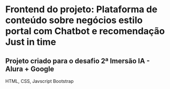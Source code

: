 # Frontend do projeto: Plataforma de conteúdo sobre negócios estilo portal com Chatbot e recomendação Just in time
## Projeto criado para o desafio 2ª Imersão IA - Alura + Google

HTML, CSS, Javscript
Bootstrap
